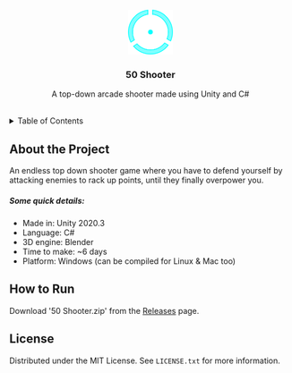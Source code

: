 <br/>
<div align="center">
  <img src="logo.png" alt="Logo" width="80" height="80">
  <h3 align="center">50 Shooter</h3>
  <p align="center">A top-down arcade shooter made using Unity and C#</p>
</div>
</br>
<details>
  <summary>Table of Contents</summary>
  <ol>
    <li><a href="#about-the-project">About the Project</a></li>
    <li><a href="#how-to-run">How to Run</a></li>
    <li><a href="#license">License</a></li>
  </ol>
</details>

## About the Project
An endless top down shooter game where you have to defend yourself by attacking enemies to rack up points, until they finally overpower you. 

##### Some quick details:

- Made in: Unity 2020.3
- Language: C#
- 3D engine: Blender
- Time to make: ~6 days
- Platform: Windows (can be compiled for Linux & Mac too)

## How to Run
Download '50 Shooter.zip' from the [Releases](https://github.com/ArcticKangaroo/50-Shooter/releases/) page.


## License
Distributed under the MIT License. See `LICENSE.txt` for more information.
